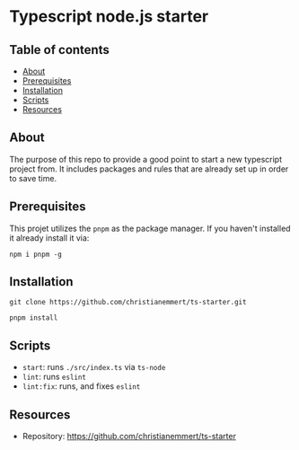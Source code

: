 # Typescript node.js starter

## Table of contents

- [About](#about)
- [Prerequisites](#prerequisites)
- [Installation](#installation)
- [Scripts](#scripts)
- [Resources](#resources)

## About

The purpose of this repo to provide a good point to start a new typescript project from.
It includes packages and rules that are already set up in order to save time.

## Prerequisites

This projet utilizes the `pnpm` as the package manager. If you haven't installed it already install it via:

```
npm i pnpm -g
```

## Installation

```
git clone https://github.com/christianemmert/ts-starter.git

pnpm install
```

## Scripts

- `start`: runs `./src/index.ts` via `ts-node`
- `lint`: runs `eslint`
- `lint:fix`: runs, and fixes `eslint`

## Resources

- Repository: https://github.com/christianemmert/ts-starter
